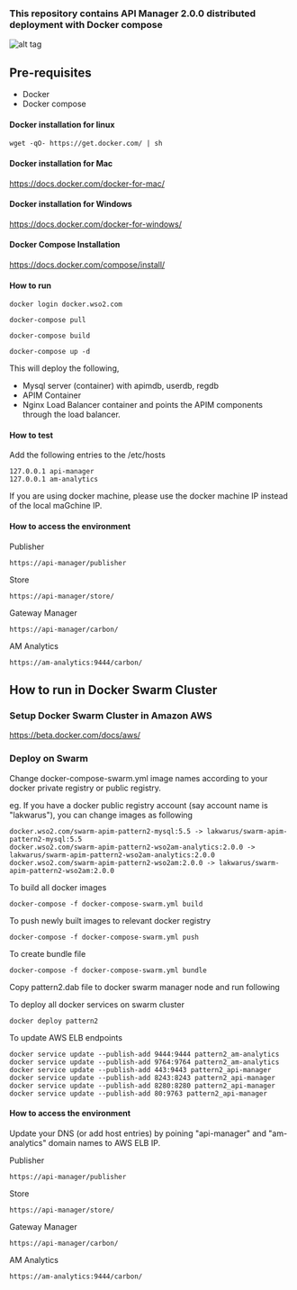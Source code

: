 ### This repository contains API Manager 2.0.0 distributed deployment with Docker compose

![alt tag](https://github.com/wso2-support/deployment-patterns/blob/master/wso2am/2.0.0/patterns/design/am-2.0-pattern-1.png)

## Pre-requisites

 * Docker 
 * Docker compose

#### Docker installation for linux
```
wget -qO- https://get.docker.com/ | sh
```

#### Docker installation for Mac

https://docs.docker.com/docker-for-mac/

#### Docker installation for Windows

https://docs.docker.com/docker-for-windows/

#### Docker Compose Installation

https://docs.docker.com/compose/install/


#### How to run

```docker login docker.wso2.com ```

```docker-compose pull```

```docker-compose build```

```docker-compose up -d ```

This will deploy the following,

* Mysql server (container) with apimdb, userdb, regdb
* APIM Container
* Nginx Load Balancer container and points the APIM components through the load balancer.


#### How to test

Add the following entries to the /etc/hosts
```
127.0.0.1 api-manager
127.0.0.1 am-analytics
```
If you are using docker machine, please use the docker machine IP instead of the local maGchine IP.

#### How to access the environment

Publisher

```
https://api-manager/publisher
```

Store

```
https://api-manager/store/
```


Gateway Manager

```
https://api-manager/carbon/
```

AM Analytics

```
https://am-analytics:9444/carbon/
```

## How to run in Docker Swarm Cluster

### Setup Docker Swarm Cluster in Amazon AWS

https://beta.docker.com/docs/aws/

### Deploy on Swarm

Change docker-compose-swarm.yml image names according to your docker private registry or public registry.

eg. If you have a docker public registry account (say account name is "lakwarus"), you can change images as following

```
docker.wso2.com/swarm-apim-pattern2-mysql:5.5 -> lakwarus/swarm-apim-pattern2-mysql:5.5
docker.wso2.com/swarm-apim-pattern2-wso2am-analytics:2.0.0 -> lakwarus/swarm-apim-pattern2-wso2am-analytics:2.0.0
docker.wso2.com/swarm-apim-pattern2-wso2am:2.0.0 -> lakwarus/swarm-apim-pattern2-wso2am:2.0.0
```
To build all docker images
```
docker-compose -f docker-compose-swarm.yml build
```

To push newly built images to relevant docker registry
```
docker-compose -f docker-compose-swarm.yml push
```

To create bundle file

```
docker-compose -f docker-compose-swarm.yml bundle
```

Copy pattern2.dab file to docker swarm manager node and run following

To deploy all docker services on swarm cluster
```
docker deploy pattern2
```
To update AWS ELB endpoints
```
docker service update --publish-add 9444:9444 pattern2_am-analytics
docker service update --publish-add 9764:9764 pattern2_am-analytics
docker service update --publish-add 443:9443 pattern2_api-manager
docker service update --publish-add 8243:8243 pattern2_api-manager
docker service update --publish-add 8280:8280 pattern2_api-manager
docker service update --publish-add 80:9763 pattern2_api-manager
```
#### How to access the environment
Update your DNS (or add host entries) by poining "api-manager" and "am-analytics" domain names to AWS ELB IP.  

Publisher

```
https://api-manager/publisher
```
Store

```
https://api-manager/store/
```

Gateway Manager

```
https://api-manager/carbon/
```
AM Analytics
```
https://am-analytics:9444/carbon/
```


